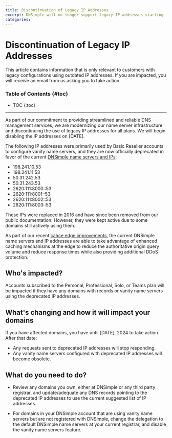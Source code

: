 ```yaml
---
title: Discontinuation of Legacy IP Addresses
excerpt: DNSimple will no longer support legacy IP addresses starting [DATE]. Affected customers will be notified via email.
categories:
---
```


# Discontinuation of Legacy IP Addresses

<info>
This article contains information that is only relevant to customers with legacy configurations using outdated IP addresses. If you are impacted, you will receive an email from us asking you to take action.
</info>

### Table of Contents {#toc}

* TOC
{:toc}

---

As part of our commitment to providing streamlined and reliable DNS management services, we are modernizing our name server infrastructure and discontinuing the use of legacy IP addresses for all plans. We will begin disabling the IP addresses on [DATE].

The following IP addresses were primarily used by Basic Reseller accounts to configure vanity name servers, and they are now officially deprecated in favor of the current [DNSimple name servers and IPs](/articles/dnsimple-nameservers/):

- 198.241.10.53
- 198.241.11.53
- 50.31.242.53
- 50.31.243.53
- 2620:111:8000::53
- 2620:111:8001::53
- 2620:111:8002::53
- 2620:111:8003::53

These IPs were replaced in 2016 and have since been removed from our public documentation. However, they were kept active due to some domains still actively using them.

As part of our recent [cahce edge improvements](https://blog.dnsimple.com/), the current DNSimple name servers and IP addresses are able to take advantage of enhanced caching mechanisms at the edge to reduce the authoritative origin query volume and reduce response times while also providing additional DDoS protection.

## Who's impacted?

Accounts subscribed to the Personal, Professional, Solo, or Teams plan will be impacted if they have any domains with records or vanity name servers using the deprecated IP addresses.

## What's changing and how it will impact your domains

If you have affected domains, you have until [DATE], 2024 to take action. After that date:

* Any requests sent to deprecated IP addresses will stop responding.
* Any vanity name servers configured with deprecated IP addresses will become obsolete.

## What do you need to do?

* Review any domains you own, either at DNSimple or any third party registrar, and update/adequate any DNS records pointing to the deprecated IP addresses to use the current suggested list of IP addresses.

* For domains in your DNSimple account that are using vanity name servers but are not registered with DNSimple, change the delegation to the default DNSimple name servers at your current registrar, and disable the vanity name servers feature.
